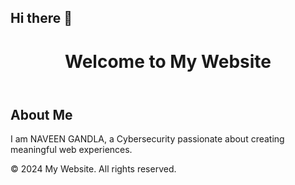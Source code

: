 ## Hi there 👋

<html lang="en">
<head>
    <meta charset="UTF-8">
    <meta name="viewport" content="width=device-width, initial-scale=1.0">
</head>
<body>
    <header>
        <h1>Welcome to My Website</h1>
    </header>
    <section>
        <h2>About Me</h2>
        <p>I am NAVEEN GANDLA, a Cybersecurity passionate about creating meaningful web experiences.</p>
    </section>
    <footer>
        <p>&copy; 2024 My Website. All rights reserved.</p>
    </footer>
</body>
</html>
